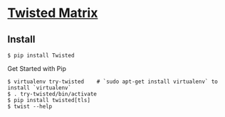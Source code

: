 # [Twisted Matrix](https://twistedmatrix.com/trac/)

## Install

```
$ pip install Twisted
```

Get Started with Pip

```
$ virtualenv try-twisted    # `sudo apt-get install virtualenv` to install `virtualenv`
$ . try-twisted/bin/activate
$ pip install twisted[tls]
$ twist --help
```
